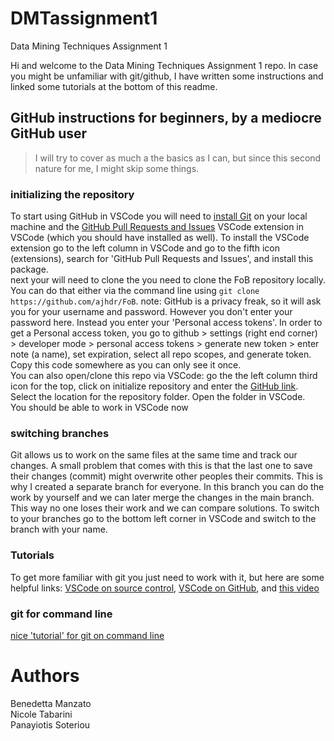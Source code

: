 # DMTassignment1

Data Mining Techniques Assignment 1 

Hi and welcome to the Data Mining Techniques Assignment 1 repo. In case you might be unfamiliar with git/github, I have written some instructions and linked some tutorials at the bottom of this readme. 


## GitHub instructions for beginners, by a mediocre GitHub user

> I will try to cover as much a the basics as I can, but since this second nature for me, I might skip some things.

### initializing the repository
To start using GitHub in VSCode you will need to [install Git](https://git-scm.com/downloads) on your local machine and the [GitHub Pull Requests and Issues](https://marketplace.visualstudio.com/items?itemName=GitHub.vscode-pull-request-github) VSCode extension in VSCode (which you should have installed as well). To install the VSCode extension go to the left column in VSCode and go to the fifth icon (extensions), search for 'GitHub Pull Requests and Issues', and install this package.  
next your will need to clone the you need to clone the FoB repository locally. You can do that either via the command line using `git clone https://github.com/ajhdr/FoB`. note: GitHub is a privacy freak, so it will ask you for your username and password. However you don't enter your password here. Instead you enter your 'Personal access tokens'. In order to get a Personal access token, you go to github > settings (right end corner) > developer mode > personal access tokens > generate new token > enter note (a name), set expiration, select all repo scopes, and generate token. Copy this code somewhere as you can only see it once.  
You can also open/clone this repo via VSCode: go the the left column third icon for the top, click on initialize repository and enter the [GitHub link](https://github.com/ajhdr/MLproject). Select the location for the repository folder. Open the folder in VSCode.  
You should be able to work in VSCode now

### switching branches
Git allows us to work on the same files at the same time and track our changes. A small problem that comes with this is that the last one to save their changes (commit) might overwrite other peoples their commits. This is why I created a separate branch for everyone. In this branch you can do the work by yourself and we can later merge the changes in the main branch. This way no one loses their work and we can compare solutions. To switch to your branches go to the bottom left corner in VSCode and switch to the branch with your name.

### Tutorials

To get more familiar with git you just need to work with it, but here are some helpful links: [VSCode on source control](https://code.visualstudio.com/docs/editor/versioncontrol), [VSCode on GitHub](https://code.visualstudio.com/docs/editor/github), and [this video](https://www.youtube.com/watch?v=F2DBSH2VoHQ&ab_channel=Ihatetomatoes)

### git for command line 
[nice 'tutorial' for git on command line](https://docs.gitlab.com/ee/gitlab-basics/start-using-git.html)

# Authors 
Benedetta  Manzato  
Nicole Tabarini   
Panayiotis Soteriou   
